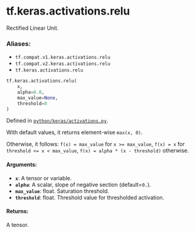 <div itemscope itemtype="http://developers.google.com/ReferenceObject">
<meta itemprop="name" content="tf.keras.activations.relu" />
<meta itemprop="path" content="Stable" />
</div>

# tf.keras.activations.relu

Rectified Linear Unit.

### Aliases:

* `tf.compat.v1.keras.activations.relu`
* `tf.compat.v2.keras.activations.relu`
* `tf.keras.activations.relu`

``` python
tf.keras.activations.relu(
    x,
    alpha=0.0,
    max_value=None,
    threshold=0
)
```



Defined in [`python/keras/activations.py`](/code/stable/tensorflow/python/keras/activations.py).

<!-- Placeholder for "Used in" -->

With default values, it returns element-wise `max(x, 0)`.

Otherwise, it follows:
`f(x) = max_value` for `x >= max_value`,
`f(x) = x` for `threshold <= x < max_value`,
`f(x) = alpha * (x - threshold)` otherwise.

#### Arguments:


* <b>`x`</b>: A tensor or variable.
* <b>`alpha`</b>: A scalar, slope of negative section (default=`0.`).
* <b>`max_value`</b>: float. Saturation threshold.
* <b>`threshold`</b>: float. Threshold value for thresholded activation.


#### Returns:

A tensor.
